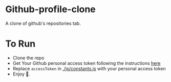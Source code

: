 # Github-profile-clone

A clone of github's repositories tab.

# To Run

- Clone the repo
- Get Your Github personal access token following the instructions [here](https://docs.github.com/en/free-pro-team@latest/github/authenticating-to-github/creating-a-personal-access-token)
- Replace `accessToken` in [./js/constants.js](./js/constants.js) with your personal access token
- Enjoy 🙂.
